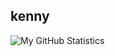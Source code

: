 ## kenny

![My GitHub Statistics](https://github-readme-stats.vercel.app/api?username=KennyV1&hide=prs,stars&count_private=true&theme=tokyonight)
